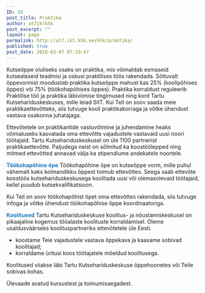 ```yaml
---
ID: 18
post_title: Praktika
author: at7iktkhk
post_excerpt: ""
layout: page
permalink: http://at7.ikt.khk.ee/khk/praktika/
published: true
post_date: 2018-03-07 07:29:47
---
```

Kutseõppe oluliseks osaks on praktika, mis võimaldab esmaseid kutsealaseid teadmisi ja oskusi praktilises töös rakendada. Sõltuvalt õppevormist moodustab praktika kutseõppe mahust kas 25% (koolipõhises õppes) või 75% (töökohapõhises õppes). Praktika korraldust reguleerib Praktilise töö ja praktika läbiviimise tingimused ning kord Tartu Kutsehariduskeskuses, mille leiad SIIT. Kui Teil on soov saada meie praktikaettevõtteks, siis tutvuge kooli praktikakorraga ja võtke ühendust vastava osakonna juhatajaga.

Ettevõtetele on praktikantide vastuvõtmine ja juhendamine heaks võimaluseks kasvatada oma ettevõtte vajadustele vastavaid uusi noori töötajaid. Tartu Kutsehariduskeskusel on üle 1100 partnerist praktikaettevõtte. Paljudega neist on sõlmitud ka koostöölepped ning mitmed ettevõtted annavad välja ka stipendiume andekatele noortele.

<strong><span style="color: #1f77b7;">Töökohapõhine õpe</span></strong>
Töökohapõhine õpe on kutseõppe vorm, mille puhul vähemalt kaks kolmandikku õppest toimub ettevõttes. Seega saab ettevõte koostöös kutsehariduskeskusega koolitada uusi või olemasolevaid töötajaid, kellel puudub kutsekvalifikatsioon.

Kui Teil on soov töökohapõhist õpet oma ettevõttes rakendada, siis tutvuge infoga ja võtke ühendust töökohapõhise õppe koordinaatoriga.

<strong><span style="color: #1f77b7;">Koolitused</span></strong>
Tartu Kutsehariduskeskuse koolitus- ja nõustamiskeskusel on pikaajaline kogemus tööalaste koolituste korraldamisel. Oleme usaldusväärseks koolituspartneriks ettevõtetele üle Eesti.
<ul>
 	<li>koostame Teie vajadustele vastava õppekava ja kaasame sobivad koolitajad;</li>
 	<li>korraldame üritusi koos töötajatele mõeldud koolitusega.</li>
</ul>
Koolitused viiakse läbi Tartu Kutsehariduskeskuse õppehoonetes või Teile sobivas kohas.

Ülevaade avatud kursustest ja toimumisaegadest.